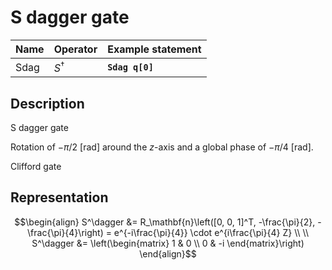 # S dagger gate

| Name | Operator    | Example statement |
|------|-------------|-------------------|
| Sdag | $S^\dagger$ | **`Sdag q[0]`**   |

## Description

S dagger gate

Rotation of $-\pi/2$ [rad] around the _z_-axis and a global phase of $-\pi/4$ [rad].

Clifford gate

## Representation

$$\begin{align}
S^\dagger &= R_\mathbf{n}\left([0, 0, 1]^T, -\frac{\pi}{2}, -\frac{\pi}{4}\right) = e^{-i\frac{\pi}{4}} \cdot e^{i\frac{\pi}{4} Z} \\
\\
S^\dagger &= \left(\begin{matrix}
1 & 0 \\
0 & -i 
\end{matrix}\right)
\end{align}$$
